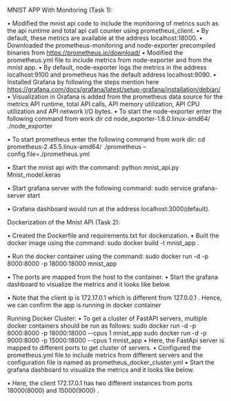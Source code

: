 MNIST APP With Monitoring (Task 1):

• Modified the mnist api code to include the monitoring of metrics such as the api runtime and total api call counter using prometheus_client.
• By default, these metrics are available at the address localhost:18000.
• Downloaded the prometheus-monitoring and node-exporter precompiled binaries from https://prometheus.io/download/ 
• Modified the prometheus.yml file to include metrics from node-exporter and from the mnist app.
• By default, node-exporter logs the metrics in the address  localhost:9100 and prometheus has the default address localhost:9090.
• Installed Grafana by following the steps mention here https://grafana.com/docs/grafana/latest/setup-grafana/installation/debian/ 
• Visualization in Grafana is added from the prometheus data source for the metrics API runtime, total API calls, API memory utilization, API CPU utilization and API network I/O bytes.
• To start the node-exporter enter the following command from work dir
	cd node_exporter-1.8.0.linux-amd64/ 
	./node_exporter
          
• To start prometheus enter the following command from work dir:
          cd prometheus-2.45.5.linux-amd64/
          ./prometheus –config.file=./prometheus.yml

• Start the mnist api with the command:
          python mnist_api.py Mnist_model.keras

• Start grafana server with the following command:
          sudo service grafana-server start

• Grafana dashboard would run at the address localhost:3000(default).


Dockerization of the Mnist API (Task 2):

• Created the Dockerfile and requirements.txt for dockerization.
• Built the docker image using the command:
          sudo docker build -t mnist_app .
          
• Run the docker container using the command:
          sudo docker run -d -p 8000:8000 -p 18000:18000 mnist_app

• The ports are mapped from the host to the container.
• Start the grafana dashboard to visualize the metrics and it looks like below.

• Note that the client ip is 172.17.0.1 which is different from 127.0.0.1 . Hence, we can confirm the app is running in docker container

Running Docker Cluster:
• To get a cluster of FastAPI servers, multiple docker containers should be run as follows:
          sudo docker run -d -p 8000:8000 -p 18000:18000 --cpus 1 mnist_app
          sudo docker run -d -p 9000:8000 -p 15000:18000 --cpus 1 mnist_app
• Here, the FastApi server is mapped to different ports to get cluster of servers.
• Configured the prometheus.yml file to include metrics from different servers and the configuration file is named as prometheus_docker_cluster.yml
• Start the grafana dashboard to visualize the metrics and it looks like below.

• Here, the client 172.17.0.1 has two different instances from ports 18000(8000) and 15000(9000) . 
